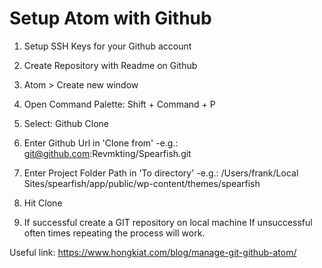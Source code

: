 # Setup Atom with Github

1) Setup SSH Keys for your Github account

2) Create Repository with Readme on Github

3) Atom > Create new window

4) Open Command Palette: Shift + Command + P

5) Select: Github Clone

6) Enter Github Url in 'Clone from'
	-e.g.: git@github.com:Revmkting/Spearfish.git

7) Enter Project Folder Path in 'To directory'
	-e.g.: /Users/frank/Local Sites/spearfish/app/public/wp-content/themes/spearfish

8) Hit Clone

9) If successful create a GIT repository on local machine
   If unsuccessful often times repeating the process will work.



Useful link:
https://www.hongkiat.com/blog/manage-git-github-atom/
